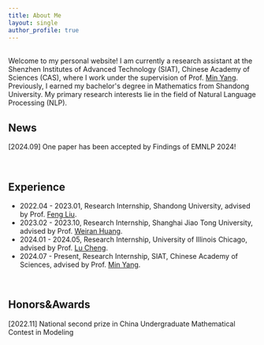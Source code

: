 ```yaml
---
title: About Me
layout: single
author_profile: true
---
```


<br/>Welcome to my personal website! I am currently a research assistant at the Shenzhen Institutes of Advanced Technology (SIAT), Chinese Academy of Sciences (CAS), where I work under the supervision of Prof. [Min Yang](https://minyang.me/). Previously, I earned my bachelor's degree in Mathematics from Shandong University. My primary research interests lie in the field of Natural Language Processing (NLP).

## News
\[2024.09\] One paper has been accepted by Findings of EMNLP 2024!

<br/>

## Experience
- 2022.04 - 2023.01, Research Internship, Shandong University, advised by Prof. [Feng Liu](https://liufeng.mysxl.cn/).
- 2023.02 - 2023.10, Research Internship, Shanghai Jiao Tong University, advised by Prof. [Weiran Huang](https://www.weiranhuang.com/).
- 2024.01 - 2024.05, Research Internship, University of Illinois Chicago, advised by Prof. [Lu Cheng](https://lcheng.org/).
- 2024.07 - Present, Research Internship, SIAT, Chinese Academy of Sciences, advised by Prof. [Min Yang](https://minyang.me/).

<br/>

## Honors&Awards
[2022.11] National second prize in China Undergraduate Mathematical Contest in Modeling


<br/>
<br/>
<body><script type="text/javascript" id="clustrmaps" src="//clustrmaps.com/map_v2.js?d=zc-nXOXO-kwdWy4YllqtPav2rGgteTLCu4N6uas8K4I&cl=ffffff&w=300"></script></body>
